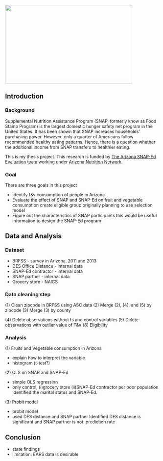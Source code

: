 <img src="https://user-images.githubusercontent.com/29264214/27358784-0815d434-55cd-11e7-8ae9-957437f940dd.png" width="415" height="256" />

Introduction
--------------------

### Background

Supplemental Nutrition Assistance Program (SNAP, formerly know as Food Stamp Program) is the largest domestic hunger safety net program in the United States. It has been shown that SNAP increases households’ purchasing power. However, only a quarter of Americans follow recommended healthy eating patterns. Hence, there is a question whether the additional income from SNAP transfers to healthier eating.

This is my thesis project. This research is funded by [The Arizona SNAP-Ed Evaluation team](https://nutritioneval.arizona.edu/) working under [Arizona Nutrition Network](https://www.eatwellbewell.org/).


### Goal
There are three goals in this project
* Identify f&v consumption of people in Arizona
* Evaluate the effect of SNAP and SNAP-Ed on fruit and vegetable consumption
	create eligible group
	originally planning to use selection model
* Figure out the characteristics of SNAP participants
	this would be useful information to design the SNAP-Ed program

Data and Analysis
---------------------

### Dataset
* BRFSS - survey in Arizona, 2011 and 2013
* DES Office Distance - internal data
* SNAP-Ed contractor - internal data
* SNAP partner - internal data
* Grocery store - NAICS

### Data cleaning step
(1) Clean zipcode in BRFSS using ASC data
(2) Merge (2), (4), and (5) by zipcode
(3) Merge (3) by county

(4) Delete observations without fs and control variables
(5) Delete observations with outlier value of F&V
(6) Eligibility

### Analysis

(1) Fruits and Vegetable consumption in Arizona
- explain how to interpret the variable
- histogram
(t-test?)

(2) OLS on SNAP and SNAP-Ed
- simple OLS regression 
- only control, (i)grocery store (ii)SNAP-Ed contractor per poor population
Identified the marital status and SNAP-Ed.

(3) Probit model
- probit model
- used DES distance and SNAP partner
Identified DES distance is significant and SNAP partner is not.
prediction rate

Conclusion
--------------------
- state findings
- limitation: EARS data is desirable

